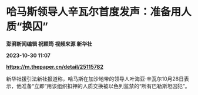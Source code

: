 # 哈马斯领导人辛瓦尔首度发声：准备用人质“换囚”
**澎湃新闻编辑 祝颖筠 视频来源 新华社**

**2023-10-30 11:07**

**https://m.thepaper.cn/detail/25115782**

新华社援引法新社报道称，哈马斯在加沙地带的领导人叶海亚·辛瓦尔10月28日表示，他准备“立即”用该组织扣押的人质交换被以色列监禁的“所有巴勒斯坦囚犯”。